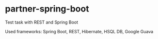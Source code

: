 # partner-spring-boot
Test task with REST and Spring Boot

Used frameworks: Spring Boot, REST, Hibernate, HSQL DB, Google Guava
